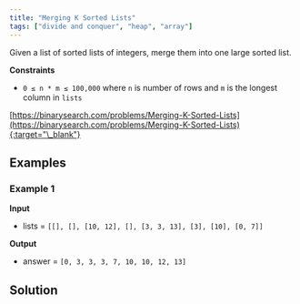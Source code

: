 ```yaml
---
title: "Merging K Sorted Lists"
tags: ["divide and conquer", "heap", "array"]
---
```


Given a list of sorted lists of integers, merge them into one large sorted list.

**Constraints**

- `0 ≤ n * m ≤ 100,000` where `n` is number of rows and `m` is the longest column in `lists`

[https://binarysearch.com/problems/Merging-K-Sorted-Lists](https://binarysearch.com/problems/Merging-K-Sorted-Lists){:target="\_blank"}

## Examples

### Example 1

**Input**

- lists = `[[], [], [10, 12], [], [3, 3, 13], [3], [10], [0, 7]]`

**Output**

- answer = `[0, 3, 3, 3, 7, 10, 10, 12, 13]`

## Solution

<script src="https://gist.github.com/yaeba/16da7be5123724fcf6eccc25581cef5a.js?file=Merging-K-Sorted-Lists.java"></script>
